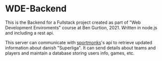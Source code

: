 # WDE-Backend

This is the Backend for a Fullstack project created as part of "Web Development Enviroments" course at Ben Gurtion, 2021.
Written in node.js and including a rest api.

This server can communicate with [sportmonks](https://www.sportmonks.com/)'s api to retrieve updated information about danish "Superliga".
It can send details about teams and players and maintain a database storing users info, games, etc.
